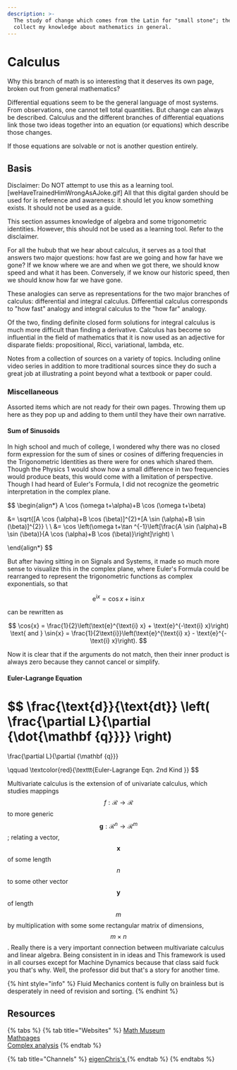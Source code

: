 ```yaml
---
description: >-
  The study of change which comes from the Latin for "small stone"; these pages
  collect my knowledge about mathematics in general.
---
```


# Calculus

Why this branch of math is so interesting that it deserves its own page, broken out from general mathematics? &#x20;

Differential equations seem to be the general language of most systems. From observations, one cannot tell total quantities. But change can always be described. Calculus and the different branches of differential equations link those two ideas together into an equation (or equations) which describe those changes.&#x20;

If those equations are solvable or not is another question entirely.&#x20;

## Basis

Disclaimer: Do NOT attempt to use this as a learning tool. \[weHaveTrainedHimWrongAsAJoke.gif] All that this digital garden should be used for is reference and awareness: it should let you know something exists. It should not be used as a guide.

This section assumes knowledge of algebra and some trigonometric identities. However, this should not be used as a learning tool. Refer to the disclaimer.

For all the hubub that we hear about calculus, it serves as a tool that answers two major questions: how fast are we going and how far have we gone? If we know where we are and when we got there, we should know speed and what it has been. Conversely, if we know our historic speed, then we should know how far we have gone.

These analogies can serve as representations for the two major branches of calculus: differential and integral calculus. Differential calculus corresponds to "how fast" analogy and integral calculus to the "how far" analogy.

Of the two, finding definite closed form solutions for integral calculus is much more difficult than finding a derivative. Calculus has become so influential in the field of mathematics that it is now used as an adjective for disparate fields: propositional, Ricci, variational, lambda, etc.&#x20;

Notes from a collection of sources on a variety of topics. Including online video series in addition to more traditional sources since they do such a great job at illustrating a point beyond what a textbook or paper could.&#x20;

### Miscellaneous&#x20;

Assorted items which are not ready for their own pages. Throwing them up here as they pop up and adding to them until they have their own narrative. &#x20;

#### Sum of Sinusoids&#x20;

In high school and much of college, I wondered why there was no closed form expression for the sum of sines or cosines of differing frequencies in the Trigonometric Identities as there were for ones which shared them. Though the Physics 1 would show how a small difference in two frequencies would produce beats, this  would come with a limitation of perspective. Though I had heard of Euler's Formula, I did not recognize the geometric interpretation in the complex plane.&#x20;

$$
\begin{align*}
A \cos (\omega t+\alpha)+B \cos (\omega t+\beta) 

&= 
\sqrt{[A \cos (\alpha)+B \cos (\beta)]^{2}+[A \sin (\alpha)+B \sin (\beta)]^{2}} 
\\
\\
&= 
\cos 
\left(\omega t+\tan ^{-1}\left[\frac{A \sin (\alpha)+B \sin (\beta)}{A \cos (\alpha)+B \cos (\beta)}\right]\right)
\\

\end{align*}
$$

But after having sitting in on Signals and Systems, it made so much more sense to visualize this in the complex plane, where Euler's Formula could be rearranged to represent the trigonometric functions as complex exponentials, so that&#x20;

$$
\text{e}^{\text{i} x} = \cos{x} + \text{i}\sin{x}
$$

can be rewritten as&#x20;

$$
\cos{x} =  \frac{1}{2}\left(\text{e}^{\text{i} x} + \text{e}^{-\text{i} x}\right)
\text{ and }
\sin{x} =  \frac{1}{2\text{i}}\left(\text{e}^{\text{i} x} - \text{e}^{-\text{i} x}\right).
$$

Now it is clear that if the arguments do not match, then their inner product is always zero because they cannot cancel or simplify.&#x20;

#### Euler-Lagrange Equation&#x20;

$$
\frac{\text{d}}{\text{dt}}
\left(
\frac{\partial L}{\partial {\dot{\mathbf {q}}}}
\right)
=
\frac{\partial L}{\partial {\mathbf {q}}}


\qquad
\textcolor{red}{\texttt{Euler-Lagrange Eqn. 2nd Kind }}
$$

Multivariate calculus is the extension of of univariate calculus, which studies mappings $$f: \mathcal{R} \rightarrow \mathcal{R}$$ to more generic $$\boldsymbol{g}: \mathcal{R}^{n} \rightarrow \mathcal{R}^{m}$$; relating a vector, $$\boldsymbol{x}$$ of some length$$n$$ to some other vector $$\boldsymbol{y}$$of length $$m$$by multiplication with some some rectangular matrix of dimensions,  $$m \times n$$.  Really there is a very important connection between multivariate calculus and linear algebra. Being consistent in in ideas and This framework is used in all courses except for Machine Dynamics because that class said fuck you that's why. Well, the professor did but that's a story for another time.&#x20;

{% hint style="info" %}
Fluid Mechanics content is fully on brainless but is desperately in need of revision and sorting.&#x20;
{% endhint %}

## Resources

{% tabs %}
{% tab title="Websites" %}
[Math Museum](http://virtualmathmuseum.org/Surface/gallery\_o.html)\
[Mathpages](https://www.mathpages.com/)[\
](https://complex-analysis.com/)[Complex analysis](https://complex-analysis.com/)&#x20;
{% endtab %}

{% tab title="Channels" %}
[eigenChris's ](https://www.youtube.com/user/eigenchris)
{% endtab %}
{% endtabs %}

##
